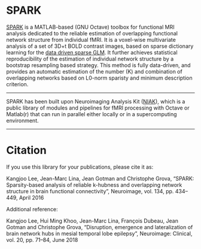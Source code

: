 # SPARK

[SPARK](https://www.sciencedirect.com/science/article/pii/S1053811916002548) is a MATLAB-based (GNU Octave) toolbox for functional MRI analysis dedicated to the reliable estimation of overlapping functional network structure from individual fMRI. It is a voxel-wise multivariate analysis of a set of 3D+t BOLD contrast images, based on sparse dictionary learning for the [data driven sparse GLM](http://ieeexplore.ieee.org/document/5659483). It further achieves statistical reproducibility of the estimation of individual network structure by a bootstrap resampling based strategy. This method is fully data-driven, and provides an automatic estimation of the number (K) and combination of overlapping networks based on L0-norm sparisty and minimum description criterion.

------------

SPARK has been built upon Neuroimaging Analysis Kit ([NIAK](https://github.com/SIMEXP/niak)), which is a public library of modules and pipelines for fMRI processing with Octave or Matlab(r) that can run in parallel either locally or in a supercomputing environment.

------------

# Citation

If you use this library for your publications, please cite it as:

Kangjoo Lee, Jean-Marc Lina, Jean Gotman and Christophe Grova, “SPARK: Sparsity-based analysis of reliable k-hubness and overlapping network structure in brain functional connectivity”, Neuroimage, vol. 134, pp. 434–449, April 2016

Additional reference:

Kangjoo Lee, Hui Ming Khoo, Jean-Marc Lina, François Dubeau, Jean Gotman and Christophe Grova, “Disruption, emergence and lateralization of brain network hubs in mesial temporal lobe epilepsy”, Neuroimage: Clinical, vol. 20, pp. 71–84, June 2018

